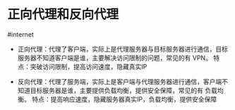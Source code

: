 # 正向代理和反向代理

#internet

- 正向代理：代理了客户端，实际上是代理服务器与目标服务器进行通信，目标服务器不知道客户端是谁，主要解决访问限制的问题，常见的有 VPN。
特点：突破访问限制，提高访问速度，隐藏真实IP

- 反向代理：代理了服务端，实际上是客户端与代理服务器进行通信，客户端不知道目标服务器是谁，主要提供负载均衡，提供安全保障，常见的有 负载均衡。
特点：提高响应速度，隐藏服务器真实IP，负载均衡，提供安全保障


